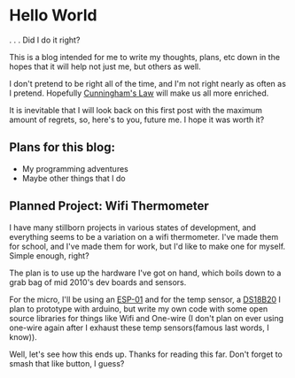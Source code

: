 # Hello World
.
.
.
Did I do it right?

This is a blog intended for me to write my thoughts, plans, etc down in the hopes that it will help not just me, but others as well.

I don't pretend to be right all of the time, and I'm not right nearly as often as I pretend. Hopefully [Cunningham's Law](https://meta.wikimedia.org/wiki/Cunningham%27s_Law) will make us all more enriched.

It is inevitable that I will look back on this first post with the maximum amount of regrets, so, here's to you, future me. I hope it was worth it?

## Plans for this blog:
* My programming adventures
* Maybe other things that I do

## Planned Project: Wifi Thermometer
I have many stillborn projects in various states of development, and everything seems to be a variation on a wifi thermometer. I've made them for school, and I've made them for work, but I'd like to make one for myself. Simple enough, right?

The plan is to use up the hardware I've got on hand, which boils down to a grab bag of mid 2010's dev boards and sensors. 

For the micro, I'll be using an [ESP-01](https://www.microchip.ua/wireless/esp01.pdf) and for the temp sensor, a [DS18B20](https://datasheets.maximintegrated.com/en/ds/DS18B20.pdf)
I plan to prototype with arduino, but write my own code with some open source libraries for things like Wifi and One-wire (I don't plan on ever using one-wire again after I exhaust these temp sensors(famous last words, I know)). 


Well, let's see how this ends up. Thanks for reading this far. Don't forget to smash that like button, I guess?
